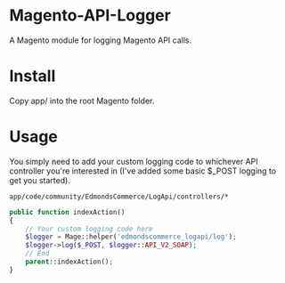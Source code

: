 # Magento-API-Logger #

A Magento module for logging Magento API calls.

# Install #

Copy app/ into the root Magento folder.

# Usage #

You simply need to add your custom logging code to whichever API controller you're interested in
(I've added some basic $_POST logging to get you started).


```
app/code/community/EdmondsCommerce/LogApi/controllers/*
```
```php
public function indexAction()
{
    // Your custom logging code here
    $logger = Mage::helper('edmondscommerce_logapi/log');
    $logger->log($_POST, $logger::API_V2_SOAP);
    // End
    parent::indexAction();
}
```
